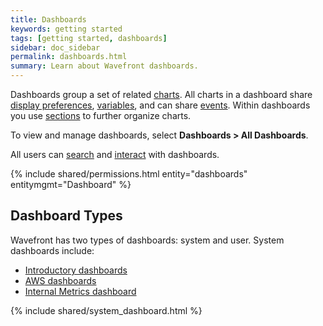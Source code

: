 ```yaml
---
title: Dashboards
keywords: getting started
tags: [getting started, dashboards]
sidebar: doc_sidebar
permalink: dashboards.html
summary: Learn about Wavefront dashboards.
---
```

Dashboards group a set of related [charts](charts.html). All charts in a dashboard share [display
preferences](dashboards_managing.html#prefs), [variables](dashboards_variables.html), and can share [events](charts_events_displaying.html#controlling-events-overlays). Within dashboards you use [sections](dashboards_managing.html#sections) to further organize charts.

To view and manage dashboards, select **Dashboards > All Dashboards**.

All users can [search](dashboards_searching.html) and [interact](dashboards_interacting.html) with dashboards. 

{% include shared/permissions.html entity="dashboards" entitymgmt="Dashboard" %}

## Dashboard Types

Wavefront has two types of dashboards: system and user. System dashboards include:

- [Introductory dashboards](dashboards_introductory.html)
- [AWS dashboards](integrations_aws_metrics.html#aws-dashboards)
- [Internal Metrics dashboard](wavefront_monitoring.html)

{% include shared/system_dashboard.html %}
